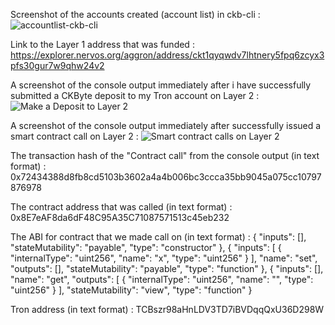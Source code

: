 Screenshot of the accounts created (account list) in ckb-cli :
![accountlist-ckb-cli](https://user-images.githubusercontent.com/29740766/131403841-95a3517a-67e2-4400-b5fe-1f86fdcb04a1.png)


Link to the Layer 1 address that was funded :
https://explorer.nervos.org/aggron/address/ckt1qyqwdv7lhtnery5fpq6zcyx3pfs30gur7w9qhw24v2


A screenshot of the console output immediately after i have successfully submitted a CKByte deposit to my Tron account on Layer 2 :
![Make a Deposit to Layer 2](https://user-images.githubusercontent.com/29740766/131404356-fc1cdea9-d39a-4f86-b82d-6a062f405a70.png)



A screenshot of the console output immediately after successfully issued a smart contract call on Layer 2 :
![Smart contract calls on Layer 2](https://user-images.githubusercontent.com/29740766/131404649-84850ac7-cbfe-4af0-aafb-826f02bbb5c1.png)



The transaction hash of the "Contract call" from the console output (in text format) :
0x72434388d8fb8cd5103b3602a4a4b006bc3ccca35bb9045a075cc10797876978


The contract address that was called (in text format) :
0x8E7eAF8da6dF48C95A35C71087571513c45eb232


The ABI for contract that we made call on (in text format) :
{
      "inputs": [],
      "stateMutability": "payable",
      "type": "constructor"
    },
    { 
      "inputs": [
        {
          "internalType": "uint256",
          "name": "x",
          "type": "uint256"
        }
      ],
      "name": "set",
      "outputs": [],
      "stateMutability": "payable",
      "type": "function"
    },
    { 
      "inputs": [],
      "name": "get",
      "outputs": [
        {
          "internalType": "uint256",
          "name": "",
          "type": "uint256"
        }
      ],
      "stateMutability": "view",
      "type": "function"
    }


Tron address (in text format) :
TCBszr98aHnLDV3TD7iBVDqqQxU36D298W
